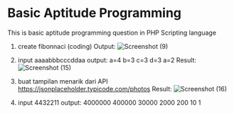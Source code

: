 # Basic Aptitude Programming
This is basic aptitude programming question in PHP Scripting language

1. create fibonnaci (coding)
Output: ![Screenshot (9)](https://user-images.githubusercontent.com/46961710/173292650-370d4365-ef7d-44a3-8d70-8fb9a973e6c9.png)

2. input aaaabbbcccddaa
   output:
   a=4
   b=3
   c=3
   d=3
   a=2
Result:
   ![Screenshot (15)](https://user-images.githubusercontent.com/46961710/174221716-8dbc12d4-222f-4ce5-be30-2ff6a3ffde04.png)

3. buat tampilan menarik
   dari API https://jsonplaceholder.typicode.com/photos
 Result:
 ![Screenshot (16)](https://user-images.githubusercontent.com/46961710/174264394-c4597d88-0cc3-4bed-8591-d05729fd1a40.png)
  
4. input 4432211
   output:
   4000000
   400000
   30000
   2000
   200
   10
   1
